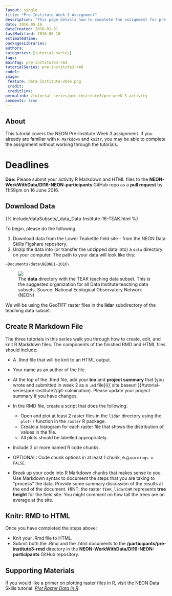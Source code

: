 ```yaml
---
layout: single
title: "Pre-Institute Week 3 Assignment"
description: "This page details how to complete the assignment for pre-Institute week 3."
date: 2016-05-16
dateCreated: 2016-01-01
lastModified: 2016-06-10
estimatedTime:
packagesLibraries:
authors:
categories: [tutorial-series]
tags:
mainTag: pre-institute3-rmd
tutorialSeries: pre-institute3-rmd
code1:
image:
 feature: data-institute-2016.png
 credit:
 creditlink:
permalink: /tutorial-series/pre-institute3/pre-week-3-activity
comments: true
---
```


## About
This tutorial covers the NEON Pre-Institute Week 3 assignment. If you already
are familiar with `R Markdown` and `knitr`, you may be able to complete the
assignment without working through the tutorials.

<div id="objectives" markdown="1">

# Deadlines
**Due:** Please submit your activity R Markdown and HTML files to the
**NEON-WorkWithData/DI16-NEON-participants** GitHub repo as a **pull request**
by 11:59pm on 16 June 2016.

## Download Data

{% include/dataSubsets/_data_Data-Institute-16-TEAK.html %}

</div>


To begin, please do the following:

1. Download data from the Lower Teakettle field site - from the NEON Data Skills
Figshare repository.
2. Unzip the data into (or transfer the unzipped data into) a `data` directory
on your computer. The path to your data will look like this:

`~Documents\data\NEONDI-2016\`

<figure>
	<a href="{{ site.baseurl }}/images/pre-institute-content/pre-institute3-rmd/FileStructureScreenShot.png">
	<img src="{{ site.baseurl }}/images/pre-institute-content/pre-institute3-rmd/FileStructureScreenShot.png"></a>
	<figcaption> The <strong>data</strong> directory with the TEAK teaching data
	subset. This is the suggested organization for all Data Institute teaching
	data subsets.
	Source: National Ecological Observatory Network (NEON)
	</figcaption>
</figure>

We will be using the GeoTIFF raster files in the **lidar** subdirectory of the
teaching data subset.

## Create R Markdown File

The three tutorials in this series walk you through how to create, edit, and knit
R Markdown files. The components of the finished RMD and HTML files should include:

* A .Rmd file that will be knit to an HTML output.
* Your name as an author of the file.
* At the top of the .Rmd file, add your **bio** and **project summary**
that
[you wrote and submitted in week 2 as a `.md` file]({{ site.baseurl }}/tutorial-series/pre-institute2/git-culmination).
Please update your project summary if you have changes.

* In the RMD file, create a script that does the following:
  * Open and plot at least 2 raster files in the `lidar` directory using the `plot()`
  function in the `raster` R package.
  * Create a histogram for each raster file that shows the distribution of values
  in the file.
  * All plots should be labelled appropriately.
* Include 3 or more named R code chunks.
* OPTIONAL: Code chunk options in at least 1 chunk, e.g.`warnings = FALSE`.
* Break up your code into R Markdown chunks that makes sense to you. Use
Markdown syntax to document the steps that you are taking to "process" the data.
Provide some summary discussion of the results at the end of the document.
HINT: the raster `TEAK_lidarCHM` represents **tree height** for the field site.
You might comment on how tall the trees are on average at the site.

## Knitr: RMD to HTML

Once you have completed the steps above:

* Knit your .Rmd file to HTML.
* Submit both the .Rmd and the .html documents to the
**/participants/pre-institute3-rmd** directory in the
**NEON-WorkWithData/DI16-NEON-participants** GitHub repository.

## Supporting Materials

If you would like a primer on plotting raster files in R, visit the NEON Data Skills tutorial: <a href="http://neondataskills.org/R/Plot-Rasters-In-R/" target="_blank">*Plot Raster Data in R*</a>.
